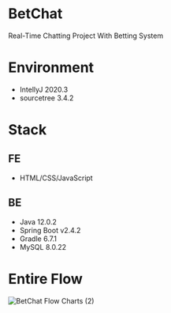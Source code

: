 # BetChat
Real-Time Chatting Project With Betting System
# Environment 
- IntellyJ 2020.3
- sourcetree 3.4.2
# Stack
## FE
- HTML/CSS/JavaScript
## BE
- Java 12.0.2
- Spring Boot v2.4.2
- Gradle 6.7.1
- MySQL 8.0.22

# Entire Flow
![BetChat Flow Charts (2)](https://user-images.githubusercontent.com/38889912/109551134-828ff680-7b13-11eb-917b-568c8e70a55b.png)
